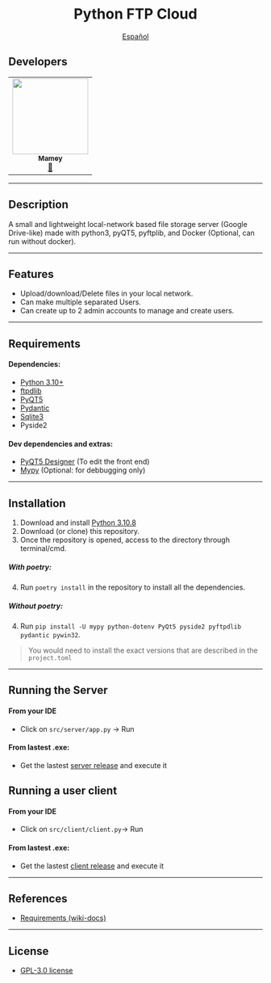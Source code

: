 <p align="center">
    <h1 align="center"/> Python FTP Cloud </h1>
</p>

<p align="center">
    <a href="/docs/readme_es.md"> Español </a>
</p>


## Developers
<table align="center">
<tbody>
<tr>
<td align="center"><a href="https://github.com/ImMamey" rel="nofollow"><img src="https://avatars.githubusercontent.com/u/32584037?v=4" width="150px;" alt="" style="max-width:100%;"><br><sub><b>Mamey</b></sub></a><br><a href="https://github.com/ImMamey/python-personal-cloud-ftp/commits?author=ImMamey" title="Commits"><g-emoji class="g-emoji" alias="book" fallback-src="https://github.githubassets.com/images/icons/emoji/unicode/1f4d6.png">📖</g-emoji></a></td>
</tr>
</tbody>
</table>

---


## Description
 A small and lightweight local-network based file storage server (Google Drive-like) made with python3, pyQT5, pyftplib, and Docker (Optional, can run without docker).


---
## Features
* Upload/download/Delete files in your local network.
* Can make multiple separated Users.
* Can create up to 2 admin accounts to manage and create users.

---


## Requirements
#### Dependencies:
* [Python 3.10+](https://www.python.org/downloads/)
* [ftpdlib](https://github.com/giampaolo/pyftpdlib)
* [PyQT5](https://pypi.org/project/PyQt5/)
* [Pydantic](https://docs.pydantic.dev/)
* [Sqlite3](https://docs.python.org/3/library/sqlite3.html)
* Pyside2
#### Dev dependencies and extras:
* [PyQT5 Designer](https://build-system.fman.io/qt-designer-download) (To edit the front end)
* [Mypy](http://mypy-lang.org/) (Optional: for debbugging only)
---
## Installation

1. Download and install [Python 3.10.8](https://www.python.org/downloads/)
2. Download (or clone) this repository.
3. Once the repository is opened, access to the directory through terminal/cmd.

##### With poetry:
4. Run `poetry install` in the repository to install all the dependencies.
##### Without poetry:
4. Run `pip install -U mypy python-dotenv PyQt5 pyside2 pyftpdlib pydantic pywin32`.
>    You would need to install the exact versions that are described in the `project.toml`
---

## Running the Server
#### From your IDE
* Click on `src/server/app.py` -> Run
#### From lastest .exe:
* Get the lastest [server release](https://github.com/ImMamey/python-personal-cloud-ftp/releases) and execute it

## Running a user client
#### From your IDE
* Click on `src/client/client.py`-> Run
#### From lastest .exe:
* Get the lastest [client release](https://github.com/ImMamey/python-personal-cloud-ftp/releases) and execute it
---


## References
* [Requirements (wiki-docs)]()


---
## License
* [GPL-3.0 license](https://github.com/ImMamey/python-personal-cloud-ftp/blob/master/LICENSE.md)

